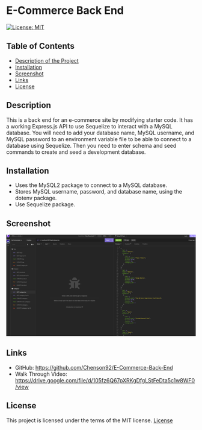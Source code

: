 # E-Commerce Back End

[![License: MIT](https://img.shields.io/badge/License-MIT-yellow.svg)](https://opensource.org/licenses/MIT)

## Table of Contents

- [Description of the Project](#description)
- [Installation](#installation)
- [Screenshot](#screenshot)
- [Links](#links)
- [License](#license)

## Description

This is a back end for an e-commerce site by modifying starter code. It has a working Express.js API to use Sequelize to interact with a MySQL database. You will need to add your database name, MySQL username, and MySQL password to an environment variable file to be able to connect to a database using Sequelize. Then you need to enter schema and seed commands to create and seed a development database.

## Installation

- Uses the MySQL2 package to connect to a MySQL database.
- Stores MySQL username, password, and database name, using the dotenv package.
- Use Sequelize package.

## Screenshot

![e-commerce](./Asset/e-commerce.png)

## Links

- GitHub: https://github.com/Chenson92/E-Commerce-Back-End
- Walk Through Video: https://drive.google.com/file/d/105fz6Q67pXRKgDfgLStFeDta5c1w8WF0/view

## License

This project is licensed under the terms of the MIT license.
[License](https://opensource.org/licenses/MIT)
